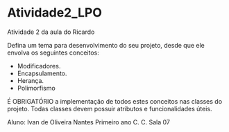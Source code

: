 # Atividade2_LPO
Atividade 2 da aula do Ricardo

Defina um tema para desenvolvimento do seu projeto, desde que ele envolva os seguintes conceitos:

- Modificadores.
- Encapsulamento.
- Herança.
- Polimorfismo

É OBRIGATÓRIO a implementação de todos estes conceitos nas classes do projeto. Todas classes devem possuir atributos e funcionalidades úteis.


Aluno: Ivan de Oliveira Nantes
Primeiro ano C. C.
Sala 07
